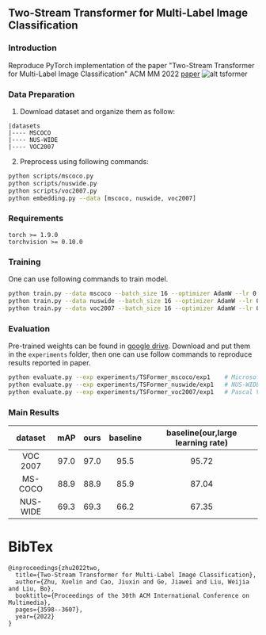 ## Two-Stream Transformer for Multi-Label Image Classification

### Introduction
Reproduce PyTorch implementation of the paper "Two-Stream Transformer for Multi-Label Image Classification" ACM MM 2022 [paper](https://dl.acm.org/doi/abs/10.1145/3503161.3548343)
![alt tsformer](src/tsformer.png)

### Data Preparation
1. Download dataset and organize them as follow:
```
|datasets
|---- MSCOCO
|---- NUS-WIDE
|---- VOC2007
```
2. Preprocess using following commands:
```bash
python scripts/mscoco.py
python scripts/nuswide.py
python scripts/voc2007.py
python embedding.py --data [mscoco, nuswide, voc2007]
```

### Requirements
```
torch >= 1.9.0
torchvision >= 0.10.0
```

### Training
One can use following commands to train model.
```bash
python train.py --data mscoco --batch_size 16 --optimizer AdamW --lr 0.00001 --mode part --start_depth 9
python train.py --data nuswide --batch_size 16 --optimizer AdamW --lr 0.00001 --mode part --start_depth 1
python train.py --data voc2007 --batch_size 16 --optimizer AdamW --lr 0.00001 --mode part --start_depth 4
```

### Evaluation
Pre-trained weights can be found in [google drive](https://drive.google.com/drive/folders/1XOiLTpWHYRGR8itp4aqQZsbXWHV_TT0j?usp=sharing). Download and put them in the `experiments` folder, then one can use follow commands to reproduce results reported in paper.

```bash
python evaluate.py --exp experiments/TSFormer_mscoco/exp1    # Microsoft COCO
python evaluate.py --exp experiments/TSFormer_nuswide/exp1   # NUS-WIDE
python evaluate.py --exp experiments/TSFormer_voc2007/exp1   # Pascal VOC 2007
```

### Main Results
|  dataset |  mAP | ours | baseline | baseline(our,large learning rate) |
| :------: | :--: | :--: | :------: | :-------------------------------: |
| VOC 2007 | 97.0 | 97.0 |   95.5   |               95.72               |
|  MS-COCO | 88.9 | 88.9 |   85.9   |               87.04               |
| NUS-WIDE | 69.3 | 69.3 |   66.2   |               67.35               |

# BibTex
```
@inproceedings{zhu2022two,
  title={Two-Stream Transformer for Multi-Label Image Classification},
  author={Zhu, Xuelin and Cao, Jiuxin and Ge, Jiawei and Liu, Weijia and Liu, Bo},
  booktitle={Proceedings of the 30th ACM International Conference on Multimedia},
  pages={3598--3607},
  year={2022}
}